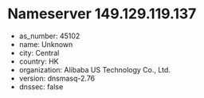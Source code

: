 # Nameserver 149.129.119.137

* as_number: 45102
* name: Unknown
* city: Central
* country: HK
* organization: Alibaba US Technology Co., Ltd.
* version: dnsmasq-2.76
* dnssec: false
